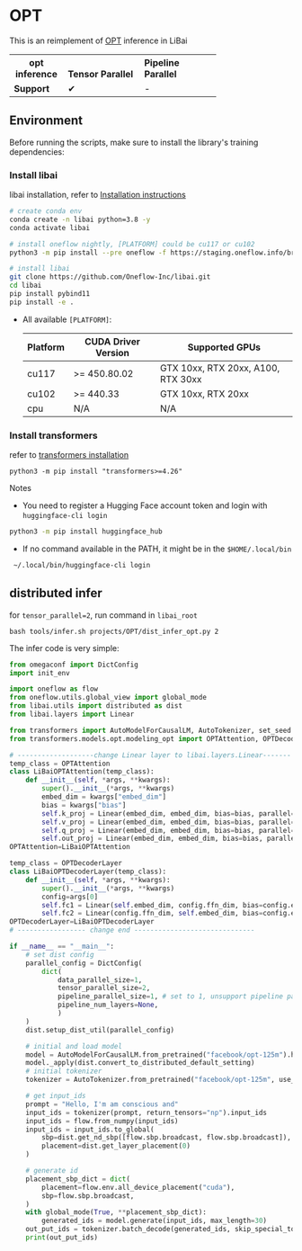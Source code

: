 # OPT

This is an reimplement of [OPT](https://github.com/huggingface/diffusers/tree/main/examples/dreambooth) inference in LiBai

<table class="docutils">
  <tbody>
    <tr>
      <th width="80"> opt inference </th>
      <th valign="bottom" align="left" width="120">Tensor Parallel</th>
      <th valign="bottom" align="left" width="120">Pipeline Parallel</th>
    </tr>
    <tr>
      <td align="left"> <b> Support </b> </td>
      <td align="left">&#10004;</td>
      <td align="left">-</td>
    </tr>
  </tbody>
</table>


## Environment 

Before running the scripts, make sure to install the library's training dependencies:

### Install libai

libai installation, refer to [Installation instructions](https://libai.readthedocs.io/en/latest/tutorials/get_started/Installation.html)

```bash
# create conda env
conda create -n libai python=3.8 -y
conda activate libai

# install oneflow nightly, [PLATFORM] could be cu117 or cu102
python3 -m pip install --pre oneflow -f https://staging.oneflow.info/branch/master/[PLATFORM]

# install libai
git clone https://github.com/Oneflow-Inc/libai.git
cd libai
pip install pybind11
pip install -e .
```

- All available `[PLATFORM]`:
  
    <table class="docutils">
    <thead>
    <tr class="header">
    <th>Platform</th>
    <th>CUDA Driver Version</th>
    <th>Supported GPUs</th>
    </tr>
    </thead>
    <tbody>
    <tr class="odd">
    <td>cu117</td>
    <td>&gt;= 450.80.02</td>
    <td>GTX 10xx, RTX 20xx, A100, RTX 30xx</td>
    </tr>
    <tr class="even">
    <td>cu102</td>
    <td>&gt;= 440.33</td>
    <td>GTX 10xx, RTX 20xx</td>
    </tr>
    <tr class="odd">
    <td>cpu</td>
    <td>N/A</td>
    <td>N/A</td>
    </tr>
    </tbody>
    </table></li>

### Install transformers

refer to [transformers installation](https://github.com/huggingface/transformers#installation)
```
python3 -m pip install "transformers>=4.26"
```

Notes

- You need to register a Hugging Face account token and login with `huggingface-cli login`

```bash
python3 -m pip install huggingface_hub
```

- If no command available in the PATH, it might be in the `$HOME/.local/bin`

```bash
 ~/.local/bin/huggingface-cli login
```

## distributed infer

for `tensor_parallel=2`, run command in `libai_root`
```
bash tools/infer.sh projects/OPT/dist_infer_opt.py 2
```
The infer code is very simple:
```python
from omegaconf import DictConfig
import init_env

import oneflow as flow
from oneflow.utils.global_view import global_mode
from libai.utils import distributed as dist
from libai.layers import Linear

from transformers import AutoModelForCausalLM, AutoTokenizer, set_seed
from transformers.models.opt.modeling_opt import OPTAttention, OPTDecoderLayer

# -------------------change Linear layer to libai.layers.Linear-------
temp_class = OPTAttention
class LiBaiOPTAttention(temp_class):
    def __init__(self, *args, **kwargs):
        super().__init__(*args, **kwargs)
        embed_dim = kwargs["embed_dim"]
        bias = kwargs["bias"]
        self.k_proj = Linear(embed_dim, embed_dim, bias=bias, parallel="col")
        self.v_proj = Linear(embed_dim, embed_dim, bias=bias, parallel="col")
        self.q_proj = Linear(embed_dim, embed_dim, bias=bias, parallel="col")
        self.out_proj = Linear(embed_dim, embed_dim, bias=bias, parallel="row")
OPTAttention=LiBaiOPTAttention

temp_class = OPTDecoderLayer
class LiBaiOPTDecoderLayer(temp_class):
    def __init__(self, *args, **kwargs):
        super().__init__(*args, **kwargs)
        config=args[0]
        self.fc1 = Linear(self.embed_dim, config.ffn_dim, bias=config.enable_bias, parallel="col")
        self.fc2 = Linear(config.ffn_dim, self.embed_dim, bias=config.enable_bias, parallel="row")
OPTDecoderLayer=LiBaiOPTDecoderLayer
# ----------------- change end ------------------------------

if __name__ == "__main__":
    # set dist config
    parallel_config = DictConfig(
        dict(
            data_parallel_size=1,
            tensor_parallel_size=2,
            pipeline_parallel_size=1, # set to 1, unsupport pipeline parallel now
            pipeline_num_layers=None,
            )
    )
    dist.setup_dist_util(parallel_config)

    # initial and load model
    model = AutoModelForCausalLM.from_pretrained("facebook/opt-125m").half()
    model._apply(dist.convert_to_distributed_default_setting)
    # initial tokenizer
    tokenizer = AutoTokenizer.from_pretrained("facebook/opt-125m", use_fast=False)

    # get input_ids
    prompt = "Hello, I'm am conscious and"
    input_ids = tokenizer(prompt, return_tensors="np").input_ids
    input_ids = flow.from_numpy(input_ids)
    input_ids = input_ids.to_global(
        sbp=dist.get_nd_sbp([flow.sbp.broadcast, flow.sbp.broadcast]),
        placement=dist.get_layer_placement(0)
    )

    # generate id
    placement_sbp_dict = dict(
        placement=flow.env.all_device_placement("cuda"),
        sbp=flow.sbp.broadcast,
    )
    with global_mode(True, **placement_sbp_dict):
        generated_ids = model.generate(input_ids, max_length=30)
    out_put_ids = tokenizer.batch_decode(generated_ids, skip_special_tokens=True)
    print(out_put_ids)
```